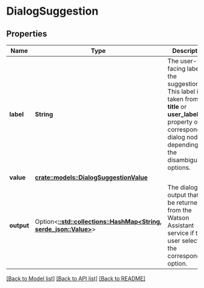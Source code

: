 # DialogSuggestion

## Properties

Name | Type | Description | Notes
------------ | ------------- | ------------- | -------------
**label** | **String** | The user-facing label for the suggestion. This label is taken from the **title** or **user_label** property of the corresponding dialog node, depending on the disambiguation options. | 
**value** | [**crate::models::DialogSuggestionValue**](DialogSuggestionValue.md) |  | 
**output** | Option<[**::std::collections::HashMap<String, serde_json::Value>**](serde_json::Value.md)> | The dialog output that will be returned from the Watson Assistant service if the user selects the corresponding option. | [optional]

[[Back to Model list]](../README.md#documentation-for-models) [[Back to API list]](../README.md#documentation-for-api-endpoints) [[Back to README]](../README.md)


